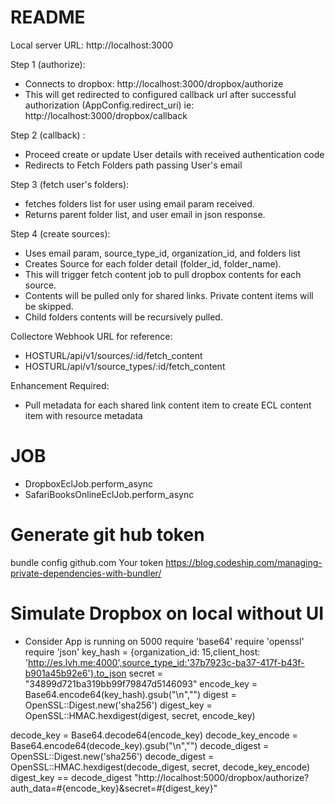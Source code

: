 # README

Local server URL: http://localhost:3000

Step 1 (authorize):
- Connects to dropbox: http://localhost:3000/dropbox/authorize
- This will get redirected to configured callback url after successful authorization (AppConfig.redirect_uri) ie: http://localhost:3000/dropbox/callback

Step 2 (callback) :
- Proceed create or update User details with received authentication code
- Redirects to Fetch Folders path passing User's email

Step 3 (fetch user's folders):
- fetches folders list for user using email param received.
- Returns parent folder list, and user email in json response.

Step 4 (create sources):
- Uses email param, source_type_id, organization_id, and folders list
- Creates Source for each folder detail (folder_id, folder_name).
- This will trigger fetch content job to pull dropbox contents for each source.
- Contents will be pulled only for shared links. Private content items will be skipped.
- Child folders contents will be recursively pulled.

Collectore Webhook URL for reference:
- HOSTURL/api/v1/sources/:id/fetch_content
- HOSTURL/api/v1/source_types/:id/fetch_content

Enhancement Required:
- Pull metadata for each shared link content item to create ECL content item
  with resource metadata

# JOB
- DropboxEclJob.perform_async
- SafariBooksOnlineEclJob.perform_async


# Generate git hub token 
bundle config github.com Your token
https://blog.codeship.com/managing-private-dependencies-with-bundler/

# Simulate Dropbox on local without UI
  - Consider App is running on 5000
  require 'base64'
  require 'openssl'
  require 'json'
  key_hash = {organization_id: 15,client_host: 'http://es.lvh.me:4000',source_type_id:'37b7923c-ba37-417f-b43f-b901a45b92e6'}.to_json
  secret = "34899d721ba319bb99f79847d5146093"
  encode_key = Base64.encode64(key_hash).gsub("\n","")
  digest  = OpenSSL::Digest.new('sha256')
  digest_key =  OpenSSL::HMAC.hexdigest(digest, secret, encode_key)

  decode_key = Base64.decode64(encode_key)
  decode_key_encode =  Base64.encode64(decode_key).gsub("\n","")
  decode_digest  = OpenSSL::Digest.new('sha256')
  decode_digest =  OpenSSL::HMAC.hexdigest(decode_digest, secret, decode_key_encode)
digest_key == decode_digest
 "http://localhost:5000/dropbox/authorize?auth_data=#{encode_key}&secret=#{digest_key}"